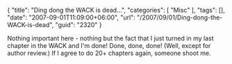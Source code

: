 {
	"title": "Ding dong the WACK is dead...",
	"categories": [
		"Misc"
	],
	"tags": [],
	"date": "2007-09-01T11:09:00+06:00",
	"url": "/2007/09/01/Ding-dong-the-WACK-is-dead",
	"guid": "2320"
}

Nothing important here - nothing but the fact that I just turned in my last chapter in the WACK and I'm done! Done, done, done! (Well, except for author review.) If I agree to do 20+ chapters again, someone shoot me.